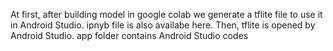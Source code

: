 At first, after building model in google colab we generate a tflite file to use it in Android Studio. ipnyb file is also availabe here.
Then, tflite is opened by Android Studio. app folder contains Android Studio codes
